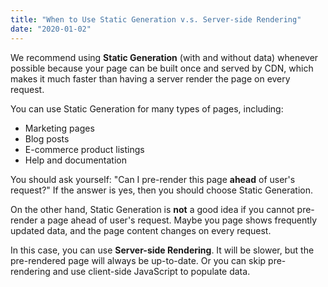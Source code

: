 ```yaml
---
title: "When to Use Static Generation v.s. Server-side Rendering"
date: "2020-01-02"
---
```


We recommend using **Static Generation** (with and without data) whenever possible because your page can be built once and served by CDN, which makes it much faster than having a server render the page on every request.

You can use Static Generation for many types of pages, including:

- Marketing pages
- Blog posts
- E-commerce product listings
- Help and documentation

You should ask yourself: "Can I pre-render this page **ahead** of user's request?" If the answer is yes, then you should choose Static Generation.

On the other hand, Static Generation is **not** a good idea if you cannot pre-render a page ahead of user's request. Maybe you page shows frequently updated data, and the page content changes on every request.

In this case, you can use **Server-side Rendering**. It will be slower, but the pre-rendered page will always be up-to-date. Or you can skip pre-rendering and use client-side JavaScript to populate data.
